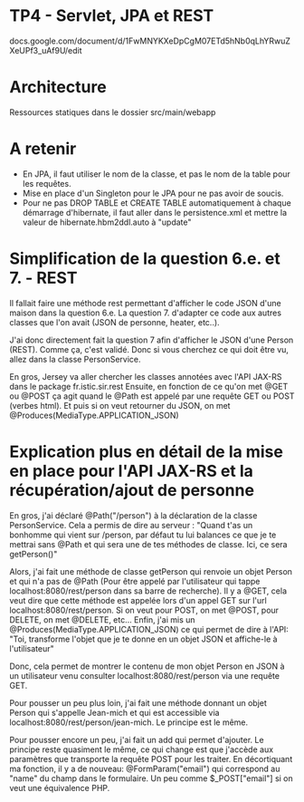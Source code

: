 # TP4 - Servlet, JPA et REST

docs.google.com/document/d/1FwMNYKXeDpCgM07ETd5hNb0qLhYRwuZXeUPf3_uAf9U/edit

# Architecture

Ressources statiques dans le dossier src/main/webapp

# A retenir

* En JPA, il faut utiliser le nom de la classe, et pas le nom de la table pour les requêtes.
* Mise en place d'un Singleton pour le JPA pour ne pas avoir de soucis.
* Pour ne pas DROP TABLE et CREATE TABLE automatiquement à chaque démarrage d'hibernate, il faut aller dans le persistence.xml et mettre la valeur de hibernate.hbm2ddl.auto à "update"

# Simplification de la question 6.e. et 7. - REST

Il fallait faire une méthode rest permettant d'afficher le code JSON d'une maison dans la question 6.e.
La question 7. d'adapter ce code aux autres classes que l'on avait (JSON de personne, heater, etc..).

J'ai donc directement fait la question 7 afin d'afficher le JSON d'une Person (REST). Comme ça, c'est validé.
Donc si vous cherchez ce qui doit être vu, allez dans la classe PersonService.

En gros, Jersey va aller chercher les classes annotées avec l'API JAX-RS dans le package fr.istic.sir.rest
Ensuite, en fonction de ce qu'on met @GET ou @POST ça agit quand le @Path est appelé par une requête GET ou POST (verbes html).
Et puis si on veut retourner du JSON, on met @Produces(MediaType.APPLICATION_JSON)

# Explication plus en détail de la mise en place pour l'API JAX-RS et la récupération/ajout de personne

En gros, j'ai déclaré @Path("/person") à la déclaration de la classe PersonService. Cela a permis de dire au serveur : "Quand t'as un bonhomme qui vient sur /person, par défaut tu lui balances ce que je te mettrai sans @Path et qui sera une de tes méthodes de classe. Ici, ce sera getPerson()"

Alors, j'ai fait une méthode de classe getPerson qui renvoie un objet Person et qui n'a pas de @Path (Pour être appelé par l'utilisateur qui tappe localhost:8080/rest/person dans sa barre de recherche).
Il y a @GET, cela veut dire que cette méthode est appelée lors d'un appel GET sur l'url localhost:8080/rest/person. Si on veut pour POST, on met @POST, pour DELETE, on met @DELETE, etc...
Enfin, j'ai mis un @Produces(MediaType.APPLICATION_JSON) ce qui permet de dire à l'API: "Toi, transforme l'objet que je te donne en un objet JSON et affiche-le à l'utilisateur"

Donc, cela permet de montrer le contenu de mon objet Person en JSON à un utilisateur venu consulter localhost:8080/rest/person via une requête GET.

Pour pousser un peu plus loin, j'ai fait une méthode donnant un objet Person qui s'appelle Jean-mich et qui est accessible via localhost:8080/rest/person/jean-mich. Le principe est le même.

Pour pousser encore un peu, j'ai fait un add qui permet d'ajouter. Le principe reste quasiment le même, ce qui change est que j'accède aux paramètres que transporte la requête POST pour les traiter.
En décortiquant ma fonction, il y a de nouveau:
@FormParam("email") qui correspond au "name" du champ dans le formulaire. Un peu comme $_POST["email"] si on veut une équivalence PHP.